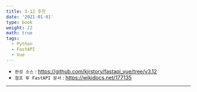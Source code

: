 ```yaml
---
title: 3-12 추천
date: '2021-01-01'
type: book
weight: 22
math: true
tags:
  - Python
  - FastAPI
  - Vue
---
```


- `완성 소스` : https://github.com/kjrstory/fastapi_vue/tree/v3.12
- `점프 투 FastAPI 문서` : https://wikidocs.net/177135

---
